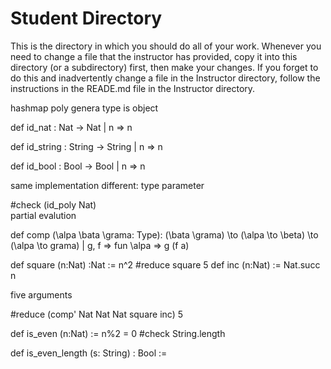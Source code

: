 # Student Directory

This is the directory in which you should do all of your work. Whenever you need to change a file that the instructor has provided, copy it into this directory (or a subdirectory) first, then make your changes. If you forget to do this and inadvertently change a file in the Instructor directory, follow the instructions in the READE.md file in the Instructor directory.

hashmap<type>
poly
genera
type is object

def id_nat : Nat → Nat
| n => n

def id_string : String → String
| n => n

def id_bool : Bool → Bool
| n => n


same implementation
different: type
parameter

#check (id_poly Nat)   
partial evalution


def comp (\alpa \bata \grama: Type):  (\bata \grama) \to (\alpa \to \beta) \to (\alpa \to grama)
| g, f => fun \alpa => g (f a)

def square (n:Nat) :Nat := n^2
#reduce square 5
def inc (n:Nat) := Nat.succ n


five arguments

#reduce (comp' Nat Nat Nat square inc) 5


def is_even (n:Nat) := n%2 = 0
#check String.length

def is_even_length (s: String) : Bool :=
